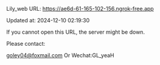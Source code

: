 Lily_web URL: https://ae6d-61-165-102-156.ngrok-free.app

Updated at: 2024-12-10 02:19:30

If you cannot open this URL, the server might be down.

Please contact: 

goley04@foxmail.com Or Wechat:GL_yeaH